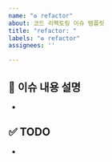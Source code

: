 ```yaml
---
name: "♻️ refactor"
about: 코드 리팩토링 이슈 템플릿
title: "refactor: "
labels: "♻️ refactor"
assignees: ''

---
```


## 📌 이슈 내용 설명
- 

## ✅ TODO
-
